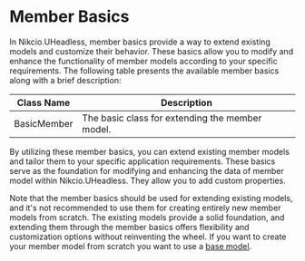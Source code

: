 # Member Basics

In Nikcio.UHeadless, member basics provide a way to extend existing models and customize their behavior. These basics allow you to modify and enhance the functionality of member models according to your specific requirements. The following table presents the available member basics along with a brief description:

| Class Name    | Description                                                   |
|---------------|---------------------------------------------------------------|
| BasicMember   | The basic class for extending the member model.                |

By utilizing these member basics, you can extend existing member models and tailor them to your specific application requirements. These basics serve as the foundation for modifying and enhancing the data of member model within Nikcio.UHeadless. They allow you to add custom properties.

Note that the member basics should be used for extending existing models, and it's not recommended to use them for creating entirely new member models from scratch. The existing models provide a solid foundation, and extending them through the member basics offers flexibility and customization options without reinventing the wheel. If you want to create your member model from scratch you want to use a [base model](bases.md).